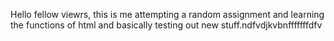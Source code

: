 Hello fellow viewrs, this is me attempting a random assignment and learning 
the functions of html and basically testing out new stuff.ndfvdjkvbnfffffffdfv